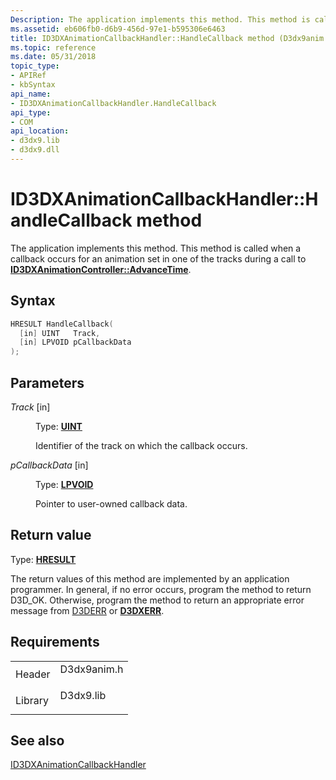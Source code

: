 ```yaml
---
Description: The application implements this method. This method is called when a callback occurs for an animation set in one of the tracks during a call to ID3DXAnimationController::AdvanceTime.
ms.assetid: eb606fb0-d6b9-456d-97e1-b595306e6463
title: ID3DXAnimationCallbackHandler::HandleCallback method (D3dx9anim.h)
ms.topic: reference
ms.date: 05/31/2018
topic_type: 
- APIRef
- kbSyntax
api_name: 
- ID3DXAnimationCallbackHandler.HandleCallback
api_type: 
- COM
api_location: 
- d3dx9.lib
- d3dx9.dll
---
```


# ID3DXAnimationCallbackHandler::HandleCallback method

The application implements this method. This method is called when a callback occurs for an animation set in one of the tracks during a call to [**ID3DXAnimationController::AdvanceTime**](id3dxanimationcontroller--advancetime.md).

## Syntax


```C++
HRESULT HandleCallback(
  [in] UINT   Track,
  [in] LPVOID pCallbackData
);
```



## Parameters

<dl> <dt>

*Track* \[in\]
</dt> <dd>

Type: **[**UINT**](../winprog/windows-data-types.md)**

Identifier of the track on which the callback occurs.

</dd> <dt>

*pCallbackData* \[in\]
</dt> <dd>

Type: **[**LPVOID**](../winprog/windows-data-types.md)**

Pointer to user-owned callback data.

</dd> </dl>

## Return value

Type: **[**HRESULT**](https://msdn.microsoft.com/library/Bb401631(v=MSDN.10).aspx)**

The return values of this method are implemented by an application programmer. In general, if no error occurs, program the method to return D3D\_OK. Otherwise, program the method to return an appropriate error message from [D3DERR](d3derr.md) or [**D3DXERR**](./d3dxerr.md).

## Requirements



|                    |                                                                                        |
|--------------------|----------------------------------------------------------------------------------------|
| Header<br/>  | <dl> <dt>D3dx9anim.h</dt> </dl> |
| Library<br/> | <dl> <dt>D3dx9.lib</dt> </dl>   |



## See also

<dl> <dt>

[ID3DXAnimationCallbackHandler](id3dxanimationcallbackhandler.md)
</dt> </dl>

 

 